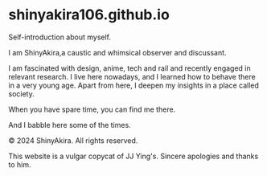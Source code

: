 # shinyakira106.github.io

Self-introduction about myself.

I am ShinyAkira,a caustic and whimsical observer and discussant.

I am fascinated with design, anime, tech and rail and recently engaged in relevant research. I live here nowadays, and I learned how to behave there in a very young age. Apart from here, I deepen my insights in a place called society.

When you have spare time, you can find me there.

And I babble here some of the times.

© 2024 ShinyAkira. All rights reserved.

This website is a vulgar copycat of JJ Ying's. Sincere apologies and thanks to him.
